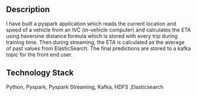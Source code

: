 ## Description

I have built a pyspark application which reads the current location and speed of a vehicle from an IVC (in-vehicle computer) and calculates the ETA using haversine distance formula which is stored with every trip during training time. Then during streaming, the ETA is calculated as the average of past values from ElasticSearch. The final predictions are stored to a kafka topic for the front end user.


## Technology Stack
Python, Pyspark, Pyspark Streaming, Kafka, HDFS ,Elasticsearch